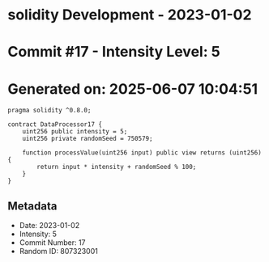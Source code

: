 ﻿# solidity Development - 2023-01-02
# Commit #17 - Intensity Level: 5
# Generated on: 2025-06-07 10:04:51
```solidity
pragma solidity ^0.8.0;

contract DataProcessor17 {
    uint256 public intensity = 5;
    uint256 private randomSeed = 750579;

    function processValue(uint256 input) public view returns (uint256) {
        return input * intensity + randomSeed % 100;
    }
}
```
## Metadata
- Date: 2023-01-02
- Intensity: 5
- Commit Number: 17
- Random ID: 807323001

